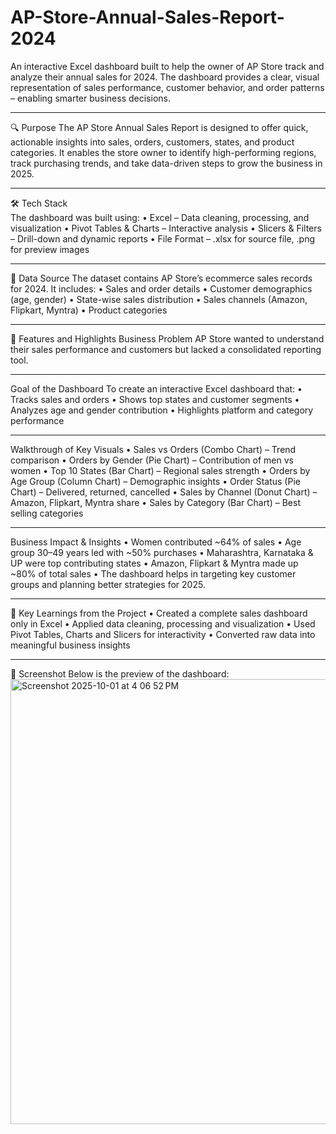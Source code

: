 # AP-Store-Annual-Sales-Report-2024

An interactive Excel dashboard built to help the owner of AP Store track and analyze their annual sales for 2024.
The dashboard provides a clear, visual representation of sales performance, customer behavior, and order patterns – enabling smarter business decisions.

---

🔍 Purpose 
The AP Store Annual Sales Report is designed to offer quick, actionable insights into sales, orders, customers, states, and product categories.
It enables the store owner to identify high-performing regions, track purchasing trends, and take data-driven steps to grow the business in 2025.

---

🛠 Tech Stack  
The dashboard was built using:
• Excel – Data cleaning, processing, and visualization
• Pivot Tables & Charts – Interactive analysis
• Slicers & Filters – Drill-down and dynamic reports
• File Format – .xlsx for source file, .png for preview images

---

📂 Data Source
The dataset contains AP Store’s ecommerce sales records for 2024.
It includes:
• Sales and order details
• Customer demographics (age, gender)
• State-wise sales distribution
• Sales channels (Amazon, Flipkart, Myntra)
• Product categories

---

🌟 Features and Highlights
Business Problem
AP Store wanted to understand their sales performance and customers but lacked a consolidated reporting tool.

---

Goal of the Dashboard
To create an interactive Excel dashboard that:
• Tracks sales and orders
• Shows top states and customer segments
• Analyzes age and gender contribution
• Highlights platform and category performance

---

Walkthrough of Key Visuals
• Sales vs Orders (Combo Chart) – Trend comparison
• Orders by Gender (Pie Chart) – Contribution of men vs women
• Top 10 States (Bar Chart) – Regional sales strength
• Orders by Age Group (Column Chart) – Demographic insights
• Order Status (Pie Chart) – Delivered, returned, cancelled
• Sales by Channel (Donut Chart) – Amazon, Flipkart, Myntra share
• Sales by Category (Bar Chart) – Best selling categories

---

Business Impact & Insights
• Women contributed ~64% of sales
• Age group 30–49 years led with ~50% purchases
• Maharashtra, Karnataka & UP were top contributing states
• Amazon, Flipkart & Myntra made up ~80% of total sales
• The dashboard helps in targeting key customer groups and planning better strategies for 2025.

---

📌 Key Learnings from the Project
• Created a complete sales dashboard only in Excel
• Applied data cleaning, processing and visualization
• Used Pivot Tables, Charts and Slicers for interactivity
• Converted raw data into meaningful business insights

---

📸 Screenshot
Below is the preview of the dashboard:
<img width="1380" height="712" alt="Screenshot 2025-10-01 at 4 06 52 PM" src="https://github.com/user-attachments/assets/e2a0fd35-d7be-41a6-ae4a-5a4307957df8" />
